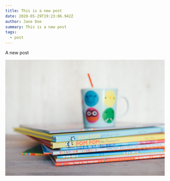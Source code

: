 ```yaml
---
title: This is a new post
date: 2020-05-29T19:23:06.942Z
author: Jane Doe
summary: This is a new post
tags:
  - post
---
```

A new post

![](/static/img/annie-spratt-o1tndlnvjlm-unsplash.jpg)